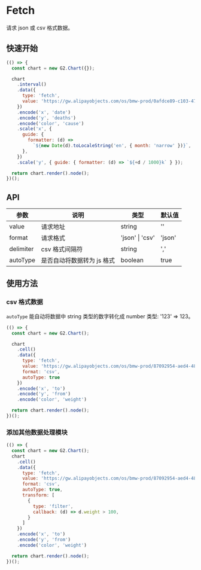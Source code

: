 # Fetch

请求 json 或 csv 格式数据。

## 快速开始

```js
(() => {
  const chart = new G2.Chart({});

  chart
    .interval()
    .data({
      type: 'fetch',
      value: 'https://gw.alipayobjects.com/os/bmw-prod/0afdce89-c103-479d-91f4-6cf604bcf200.json',
    })
    .encode('x', 'date')
    .encode('y', 'deaths')
    .encode('color', 'cause')
    .scale('x', {
      guide: {
        formatter: (d) =>
          `${new Date(d).toLocaleString('en', { month: 'narrow' })}`,
      },
    })
    .scale('y', { guide: { formatter: (d) => `${+d / 1000}k` } });

  return chart.render().node();
})();
```


## API

| 参数      | 说明                       | 类型            | 默认值 |
|-----------|----------------------------|-----------------|--------|
| value     | 请求地址                   | string          | ''     |
| format    | 请求格式                   | 'json' \| 'csv' | 'json' |
| delimiter | csv 格式间隔符             | string          | ','    |
| autoType  | 是否自动将数据转为 js 格式 | boolean         | true  |



## 使用方法

### csv 格式数据

`autoType` 能自动将数据中 string 类型的数字转化成 number 类型: '123' => 123。

```js
(() => {
  const chart = new G2.Chart();

  chart
    .cell()
    .data({
      type: 'fetch',
      value: 'https://gw.alipayobjects.com/os/bmw-prod/87092954-aed4-48b2-93ba-b07b255f04a2.csv',
      format: 'csv',
      autoType: true
    })
    .encode('x', 'to')
    .encode('y', 'from')
    .encode('color', 'weight')

  return chart.render().node();
})();
```
### 添加其他数据处理模块

```js
(() => {
  const chart = new G2.Chart();
  chart
    .cell()
    .data({
      type: 'fetch',
      value: 'https://gw.alipayobjects.com/os/bmw-prod/87092954-aed4-48b2-93ba-b07b255f04a2.csv',
      format: 'csv',
      autoType: true,
      transform: [
        {
          type: 'filter',
          callback: (d) => d.weight > 100,
        }
      ]
    })
    .encode('x', 'to')
    .encode('y', 'from')
    .encode('color', 'weight')

  return chart.render().node();
})();
```
